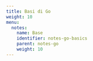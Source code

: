 ```yaml
---
title: Basi di Go 
weight: 10
menu:
  notes:
    name: Base
    identifier: notes-go-basics
    parent: notes-go
    weight: 10
---
```

